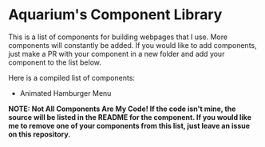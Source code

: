 # Aquarium's Component Library

This is a list of components for building webpages that I use. More components will constantly be added. If you would like to add components, just make a PR with your component in a new folder and add your component to the list below.

Here is a compiled list of components:

  * Animated Hamburger Menu
  

**NOTE: Not All Components Are My Code! If the code isn't mine, the source will be listed in the README for the component. If you would like me to remove one of your components from this list, just leave an issue on this repository.**
